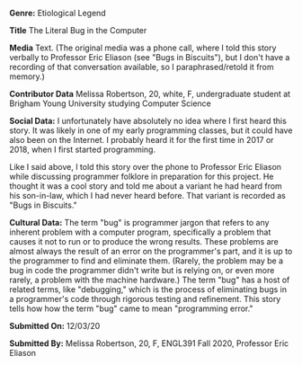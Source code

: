 **Genre:** Etiological Legend

**Title** The Literal Bug in the Computer

**Media** Text. (The original media was a phone call, where I told this story verbally to Professor Eric Eliason (see "Bugs in Biscuits"), but I don't have a recording of that conversation available, so I paraphrased/retold it from memory.)

**Contributor Data** Melissa Robertson, 20, white, F, undergraduate student at Brigham Young University studying Computer Science

**Social Data:** I unfortunately have absolutely no idea where I first heard this story. It was likely in one of my early programming classes, but it could have also been on the Internet. I probably heard it for the first time in 2017 or 2018, when I first started programming.

Like I said above, I told this story over the phone to Professor Eric Eliason while discussing programmer folklore in preparation for this project. He thought it was a cool story and told me about a variant he had heard from his son-in-law, which I had never heard before. That variant is recorded as "Bugs in Biscuits."

**Cultural Data:** The term "bug" is programmer jargon that refers to any inherent problem with a computer program, specifically a problem that causes it not to run or to produce the wrong results. These problems are almost always the result of an error on the programmer's part, and it is up to the programmer to find and eliminate them. (Rarely, the problem may be a bug in code the programmer didn't write but is relying on, or even more rarely, a problem with the machine hardware.) The term "bug" has a host of related terms, like "debugging," which is the process of eliminating bugs in a programmer's code through rigorous testing and refinement. This story tells how how the term "bug" came to mean "programming error."

**Submitted On:** 12/03/20

**Submitted By:** Melissa Robertson, 20, F, ENGL391 Fall 2020, Professor Eric Eliason